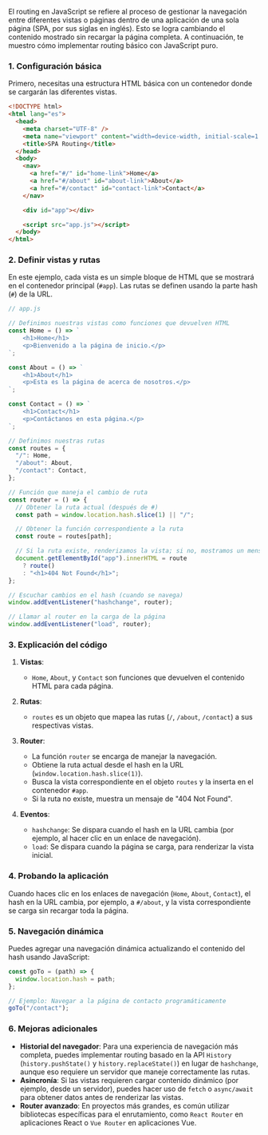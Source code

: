 El routing en JavaScript se refiere al proceso de gestionar la navegación entre diferentes vistas o páginas dentro de una aplicación de una sola página (SPA, por sus siglas en inglés). Esto se logra cambiando el contenido mostrado sin recargar la página completa. A continuación, te muestro cómo implementar routing básico con JavaScript puro.

### 1. **Configuración básica**

Primero, necesitas una estructura HTML básica con un contenedor donde se cargarán las diferentes vistas.

```html
<!DOCTYPE html>
<html lang="es">
  <head>
    <meta charset="UTF-8" />
    <meta name="viewport" content="width=device-width, initial-scale=1.0" />
    <title>SPA Routing</title>
  </head>
  <body>
    <nav>
      <a href="#/" id="home-link">Home</a>
      <a href="#/about" id="about-link">About</a>
      <a href="#/contact" id="contact-link">Contact</a>
    </nav>

    <div id="app"></div>

    <script src="app.js"></script>
  </body>
</html>
```

### 2. **Definir vistas y rutas**

En este ejemplo, cada vista es un simple bloque de HTML que se mostrará en el contenedor principal (`#app`). Las rutas se definen usando la parte hash (`#`) de la URL.

```javascript
// app.js

// Definimos nuestras vistas como funciones que devuelven HTML
const Home = () => `
    <h1>Home</h1>
    <p>Bienvenido a la página de inicio.</p>
`;

const About = () => `
    <h1>About</h1>
    <p>Esta es la página de acerca de nosotros.</p>
`;

const Contact = () => `
    <h1>Contact</h1>
    <p>Contáctanos en esta página.</p>
`;

// Definimos nuestras rutas
const routes = {
  "/": Home,
  "/about": About,
  "/contact": Contact,
};

// Función que maneja el cambio de ruta
const router = () => {
  // Obtener la ruta actual (después de #)
  const path = window.location.hash.slice(1) || "/";

  // Obtener la función correspondiente a la ruta
  const route = routes[path];

  // Si la ruta existe, renderizamos la vista; si no, mostramos un mensaje de error
  document.getElementById("app").innerHTML = route
    ? route()
    : "<h1>404 Not Found</h1>";
};

// Escuchar cambios en el hash (cuando se navega)
window.addEventListener("hashchange", router);

// Llamar al router en la carga de la página
window.addEventListener("load", router);
```

### 3. **Explicación del código**

1. **Vistas**:

   - `Home`, `About`, y `Contact` son funciones que devuelven el contenido HTML para cada página.

2. **Rutas**:

   - `routes` es un objeto que mapea las rutas (`/`, `/about`, `/contact`) a sus respectivas vistas.

3. **Router**:

   - La función `router` se encarga de manejar la navegación.
   - Obtiene la ruta actual desde el hash en la URL (`window.location.hash.slice(1)`).
   - Busca la vista correspondiente en el objeto `routes` y la inserta en el contenedor `#app`.
   - Si la ruta no existe, muestra un mensaje de "404 Not Found".

4. **Eventos**:
   - `hashchange`: Se dispara cuando el hash en la URL cambia (por ejemplo, al hacer clic en un enlace de navegación).
   - `load`: Se dispara cuando la página se carga, para renderizar la vista inicial.

### 4. **Probando la aplicación**

Cuando haces clic en los enlaces de navegación (`Home`, `About`, `Contact`), el hash en la URL cambia, por ejemplo, a `#/about`, y la vista correspondiente se carga sin recargar toda la página.

### 5. **Navegación dinámica**

Puedes agregar una navegación dinámica actualizando el contenido del hash usando JavaScript:

```javascript
const goTo = (path) => {
  window.location.hash = path;
};

// Ejemplo: Navegar a la página de contacto programáticamente
goTo("/contact");
```

### 6. **Mejoras adicionales**

- **Historial del navegador**: Para una experiencia de navegación más completa, puedes implementar routing basado en la API `History` (`history.pushState()` y `history.replaceState()`) en lugar de `hashchange`, aunque eso requiere un servidor que maneje correctamente las rutas.
- **Asincronía**: Si las vistas requieren cargar contenido dinámico (por ejemplo, desde un servidor), puedes hacer uso de `fetch` o `async/await` para obtener datos antes de renderizar las vistas.
- **Router avanzado**: En proyectos más grandes, es común utilizar bibliotecas específicas para el enrutamiento, como `React Router` en aplicaciones React o `Vue Router` en aplicaciones Vue.

